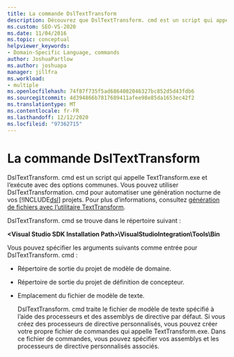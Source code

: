 ```yaml
---
title: La commande DslTextTransform
description: Découvrez que DslTextTransform. cmd est un script qui appelle TextTransform.exe et l’exécute avec des options communes.
ms.custom: SEO-VS-2020
ms.date: 11/04/2016
ms.topic: conceptual
helpviewer_keywords:
- Domain-Specific Language, commands
author: JoshuaPartlow
ms.author: joshuapa
manager: jillfra
ms.workload:
- multiple
ms.openlocfilehash: 74f87f735f5ad6864082046327bc852d5d43fdb6
ms.sourcegitcommit: 4d394866b7817689411afee98e85da1653ec42f2
ms.translationtype: MT
ms.contentlocale: fr-FR
ms.lasthandoff: 12/12/2020
ms.locfileid: "97362715"
---
```

# <a name="the-dsltexttransform-command"></a>La commande DslTextTransform
DslTextTransform. cmd est un script qui appelle TextTransform.exe et l’exécute avec des options communes. Vous pouvez utiliser DslTextTransformation. cmd pour automatiser une génération nocturne de vos [!INCLUDE[dsl](../modeling/includes/dsl_md.md)] projets. Pour plus d’informations, consultez [génération de fichiers avec l’utilitaire TextTransform](../modeling/generating-files-with-the-texttransform-utility.md).

 DslTextTransform. cmd se trouve dans le répertoire suivant :

 **\<Visual Studio SDK Installation Path>\VisualStudioIntegration\Tools\Bin**

 Vous pouvez spécifier les arguments suivants comme entrée pour DslTextTransform. cmd :

- Répertoire de sortie du projet de modèle de domaine.

- Répertoire de sortie du projet de définition de concepteur.

- Emplacement du fichier de modèle de texte.

  DslTextTransform. cmd traite le fichier de modèle de texte spécifié à l’aide des processeurs et des assemblys de directive par défaut. Si vous créez des processeurs de directive personnalisés, vous pouvez créer votre propre fichier de commandes qui appelle TextTransform.exe. Dans ce fichier de commandes, vous pouvez spécifier vos assemblys et les processeurs de directive personnalisés associés.
